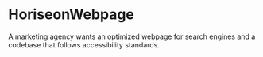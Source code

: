 # HoriseonWebpage
A marketing agency wants an optimized webpage for search engines and a codebase that follows accessibility standards.
